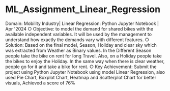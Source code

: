 # ML_Assignment_Linear_Regression

Domain: Mobility Industry| Linear Regression: Python Jupyter Notebook | Apr '2024
○	Objective: to model the demand for shared bikes with the available independent variables. It will be used by the management to understand how exactly the demands vary with different features.
○	Solution: Based on the final model, Season, Holiday and clear sky which was extracted from Weather as Binary values. In the Different Season people take the bike on rent for long Travel.  Also, on a Holiday people take the bikes to enjoy the Holiday. In the same way when there is clear weather, people go for it and take a bike for rent.
○	Key Achievement: Submit the project using Python Jupyter Notebook using model Linear Regression, also used Pie Chart, Boxplot Chart, Heatmap and Scatterplot Chart for better visuals, Achieved a score of 76%
